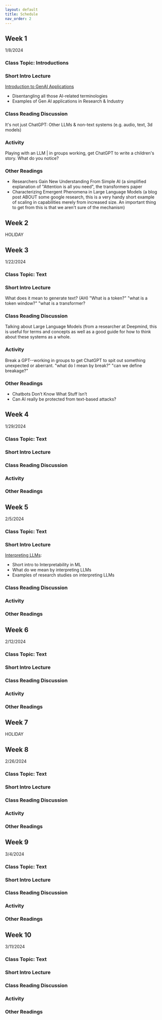 ```yaml
---
layout: default
title: Schedule
nav_order: 2
---
```


## Week 1
1/8/2024
### Class Topic: Introductions
### Short Intro Lecture
[Introduction to GenAI Applications]
- Disentangling all those AI-related terminologies
- Examples of Gen AI applications in Research & Industry

### Class Reading Discussion
It's not just ChatGPT: Other LLMs & non-text systems (e.g. audio, text, 3d models)
### Activity
Playing with an LLM | in groups working, get ChatGPT to write a children's story. What do you notice?
### Other Readings
- Researchers Gain New Understanding From Simple AI (a simplified explanation of "Attention is all you need", the transformers paper
- Characterizing Emergent Phenomena in Large Language Models (a blog post ABOUT some google research, this is a very handy short example of scaling in capabilities merely from increased size. An important thing to get from this is that we aren't sure of the mechanism)

## Week 2
HOLIDAY

## Week 3
1/22/2024
### Class Topic: Text
### Short Intro Lecture
What does it mean to generate text? (AH) "What is a token?" "what is a token window?" "what is a transformer?
### Class Reading Discussion
Talking about Large Language Models (from a researcher at Deepmind, this is useful for terms and concepts as well as a good guide for how to think about these systems as a whole.
### Activity
Break a GPT--working in groups to get ChatGPT to spit out something unexpected or aberrant. "what do I mean by break?" "can we define breakage?"
### Other Readings
- Chatbots Don’t Know What Stuff Isn’t
- Can AI really be protected from text-based attacks?

## Week 4
1/29/2024
### Class Topic: Text
### Short Intro Lecture
### Class Reading Discussion
### Activity
### Other Readings

## Week 5
2/5/2024
### Class Topic: Text
### Short Intro Lecture
[Interpreting LLMs]: 
- Short intro to Interpretability in ML
- What do we mean by interpreting LLMs
- Examples of research studies on interpreting LLMs
### Class Reading Discussion
### Activity
### Other Readings

## Week 6
2/12/2024
### Class Topic: Text
### Short Intro Lecture
### Class Reading Discussion
### Activity
### Other Readings

## Week 7
HOLIDAY

## Week 8
2/26/2024
### Class Topic: Text
### Short Intro Lecture
### Class Reading Discussion
### Activity
### Other Readings

## Week 9
3/4/2024
### Class Topic: Text
### Short Intro Lecture
### Class Reading Discussion
### Activity
### Other Readings

## Week 10
3/11/2024
### Class Topic: Text
### Short Intro Lecture
### Class Reading Discussion
### Activity
### Other Readings

[Introduction to GenAI Applications]: https://RuoxiShang.github.io/PromptSurfing/data/week1-applications.pdf
[Interpreting LLMs]: https://RuoxiShang.github.io/PromptSurfing/data/week5-interpretability.pdf